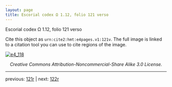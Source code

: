 ```yaml
---
layout: page
title: Escorial codex Ω 1.12, folio 121 verso
---
```


Escorial codex Ω 1.12, folio 121 verso

Cite this object as `urn:cite2:hmt:e4pages.v1:121v`.  The full image is linked to a citation tool you can use to cite regions of the image.

[![e4_118](http://www.homermultitext.org/iipsrv?IIIF=/project/homer/pyramidal/deepzoom/hmt/e4img/2017a/e4_118.tif/full/800,/0/default.jpg)](http://www.homermultitext.org/ict2/?urn=urn:cite2:hmt:e4img.2017a:e4_118) 

<p style="text-align: center; font-style: italic;">Creative Commons Attribution-Noncommercial-Share Alike 3.0 License.</p>

---

previous: [121r](../121r/) | next: [122r](../122r/)